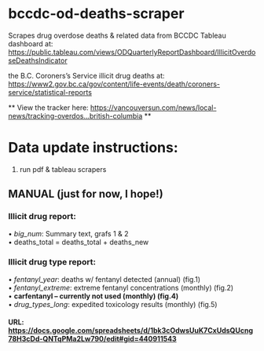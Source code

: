 # bccdc-od-deaths-scraper

Scrapes drug overdose deaths & related data from BCCDC Tableau dashboard at: 
https://public.tableau.com/views/ODQuarterlyReportDashboard/IllicitOverdoseDeathsIndicator

the B.C. Coroners’s Service illicit drug deaths at: https://www2.gov.bc.ca/gov/content/life-events/death/coroners-service/statistical-reports


** View the tracker here: https://vancouversun.com/news/local-news/tracking-overdos…british-columbia **


# Data update instructions:
1. run pdf & tableau scrapers

## MANUAL (just for now, I hope!)
### Illicit drug report:
• *big_num*: Summary text, grafs 1 & 2  
    • deaths_total = deaths_total + deaths_new

### Illicit drug type report:
• *fentanyl_year*: deaths w/ fentanyl detected (annual) (fig.1)  
• *fentanyl_extreme*: extreme fentanyl concentrations (monthly) (fig.2)  
• **carfentanyl – currently not used (monthly) (fig.4)**  
• *drug_types_long*: expedited toxicology results (monthly) (fig.5)  

####  URL: https://docs.google.com/spreadsheets/d/1bk3cOdwsUuK7CxUdsQUcng78H3cDd-QNTqPMa2Lw790/edit#gid=440911543 

